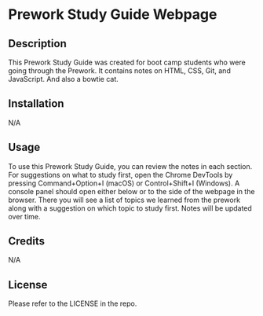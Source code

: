 
# Prework Study Guide Webpage

## Description

This Prework Study Guide was created for boot camp students who were going through the Prework. It contains notes on HTML, CSS, Git, and JavaScript. And also a bowtie cat.

## Installation

N/A

## Usage

To use this Prework Study Guide, you can review the notes in each section. For suggestions on what to study first, open the Chrome DevTools by pressing Command+Option+I (macOS) or Control+Shift+I (Windows). A console panel should open either below or to the side of the webpage in the browser. There you will see a list of topics we learned from the prework along with a suggestion on which topic to study first. Notes will be updated over time.

## Credits

N/A

## License

Please refer to the LICENSE in the repo.